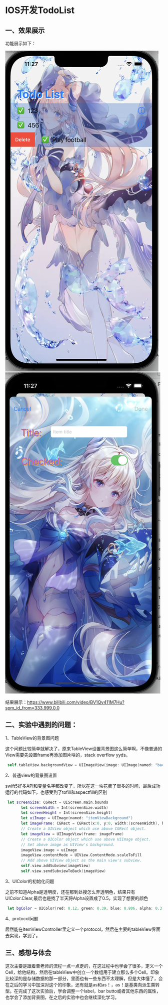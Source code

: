 # IOS开发TodoList

## 一、效果展示

功能展示如下：

![开始界面](https://raw.githubusercontent.com/iwork-2021/iw02-bbzunyi/main/pics/StartWindow.png)
![添加修改界面](https://raw.githubusercontent.com/iwork-2021/iw02-bbzunyi/main/pics/AddItemWindow.png)


结果展示：https://www.bilibili.com/video/BV1Qv411M7Hu?spm_id_from=333.999.0.0



## 二、实验中遇到的问题：

1、TableView的背景图问题

​	这个问题比较简单就解决了，原来TableView设置背景图这么简单啊，不像普通的View需要先设置frame再添加图片啥的，stack overflow yyds。

```swift
 self.tableView.backgroundView = UIImageView(image: UIImage(named: "background.png"))
```

2、普通view的背景图设置

​	swift5好多API和变量名字都改变了，所以在这一块花费了很多的时间，最后成功运行的代码如下，也感受到了tofill和aspectfill的区别

```swift
 let screenSize: CGRect = UIScreen.main.bounds
       let screenWidth = Int(screenSize.width)
       let screenHeight = Int(screenSize.height)
       let uiImage = UIImage(named: "itemViewBackground")
       let imageFrame: CGRect = CGRect(x:0, y:0, width:(screenWidth), height:Int(screenHeight))
       // Create a UIView object which use above CGRect object.
       let imageView = UIImageView(frame: imageFrame)
       // Create a UIColor object which use above UIImage object.
       // Set above image as UIView's background.
       imageView.image = uiImage
       imageView.contentMode = UIView.ContentMode.scaleToFill
       // Add above UIView object as the main view's subview.
       self.view.addSubview(imageView)
       self.view.sendSubviewToBack(imageView)
```



3、UIColor的初始化问题

​	之前不知道Alpha是透明度，还在那到处搜怎么弄透明色，结果只有UIColor.Clear,最后也是找了半天将Alpha设置成了0.5，实现了想要的颜色

```swift
 let bgColor = UIColor(red: 0.12, green: 0.39, blue: 0.806, alpha: 0.3)
```



4、protocol问题

​	居然能在ItemViewController里定义一个protocol，然后在主要的tableView界面去实现，学到了。

## 三、感想与体会

​	这次主要是跟着曹老师的流程一点一点走的，在这过程中也学会了很多，定义一个Cell，给他结构，然后在tableView中创立一个数组用于建立那么多个Cell。印象比较深的是存储数据的那一部分，里面也有一些东西不太理解，但是大体懂了，会在之后的学习中加深对这个的印象，还有就是as和as！，as！是基类向派生类转型。在完成了这次实验后，学会调整一个label，bar butto或者其他东西的属性，也学会了添加背景图，在之后的实验中也会继续深化学习。